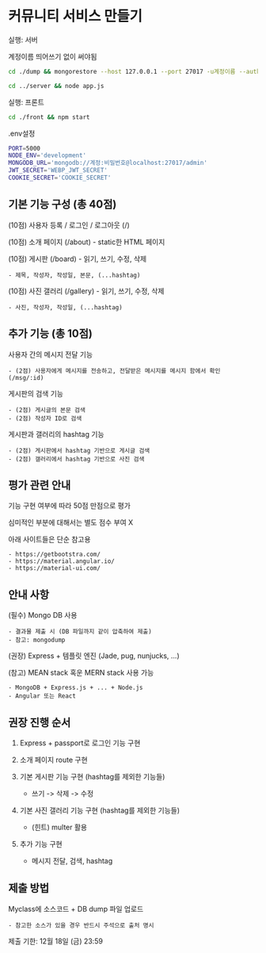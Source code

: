 
# 커뮤니티 서비스 만들기

실행: 서버

계정이름 띄어쓰기 없이 써야됨

```sh
cd ./dump && mongorestore --host 127.0.0.1 --port 27017 -u계정이름 --authenticationDatabase admin --drop nodejs --db nodejs

cd ../server && node app.js
```

실행: 프론트

```sh
cd ./front && npm start
```

.env설정

```sh
PORT=5000
NODE_ENV='development'
MONGODB_URL='mongodb://계정:비밀번호@localhost:27017/admin'
JWT_SECRET='WEBP_JWT_SECRET'
COOKIE_SECRET='COOKIE_SECRET'
```

## 기본 기능 구성 (총 40점)

(10점) 사용자 등록 / 로그인 / 로그아웃 (/)

(10점) 소개 페이지 (/about) - static한 HTML 페이지

(10점) 게시판 (/board) - 읽기, 쓰기, 수정, 삭제

    - 제목, 작성자, 작성일, 본문, (...hashtag)

(10점) 사진 갤러리 (/gallery) - 읽기, 쓰기, 수정, 삭제

    - 사진, 작성자, 작성일, (...hashtag)

## 추가 기능 (총 10점)

사용자 간의 메시지 전달 기능
    
    - (2점) 사용자에게 메시지를 전송하고, 전달받은 메시지를 메시지 함에서 확인 (/msg/:id)

게시판의 검색 기능

    - (2점) 게시글의 본문 검색
    - (2점) 작성자 ID로 검색

게시판과 갤러리의 hashtag 기능

    - (2점) 게시판에서 hashtag 기반으로 게시글 검색
    - (2점) 갤러리에서 hashtag 기반으로 사진 검색

## 평가 관련 안내

기능 구현 여부에 따라 50점 만점으로 평가

심미적인 부분에 대해서는 별도 점수 부여 X

아래 사이트들은 단순 참고용

    - https://getbootstra.com/
    - https://material.angular.io/
    - https://material-ui.com/

## 안내 사항

(필수) Mongo DB 사용

    - 결과물 제출 시 (DB 파일까지 같이 압축하여 제출)
    - 참고: mongodump

(권장) Express + 템플릿 엔진 (Jade, pug, nunjucks, ...)

(참고) MEAN stack 혹운 MERN stack 사용 가능
    
    - MongoDB + Express.js + ... + Node.js
    - Angular 또는 React

## 권장 진행 순서

1) Express + passport로 로그인 기능 구현

2) 소개 페이지 route 구현

3) 기본 게시판 기능 구현 (hashtag를 제외한 기능들)

    - 쓰기 -> 삭제 -> 수정

4) 기본 사진 갤러리 기능 구현 (hashtag를 제외한 기능들)

    - (힌트) multer 활용

5) 추가 기능 구현

    - 메시지 전달, 검색, hashtag

## 제출 방법

Myclass에 소스코드 + DB dump 파일 업로드

    - 참고한 소스가 있을 경우 반드시 주석으로 출처 명시

제출 기한: 12월 18일 (금) 23:59
